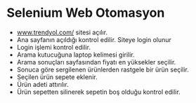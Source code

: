 # Selenium Web Otomasyon
 
- www.trendyol.com/ sitesi açılır.
- Ana sayfanın açıldığı kontrol edilir. Siteye login olunur
- Login işlemi kontrol edilir.
- Arama kutucuğuna laptop kelimesi girilir.
- Arama sonuçları sayfasından fiyatı en yüksekler seçilir.
- Sonuca göre sergilenen ürünlerden rastgele bir ürün seçilir.
- Seçilen ürün sepete eklenir.
- Ürün adeti attırılır.
- Ürün sepetten silinerek sepetin boş olduğu kontrol edilir.
